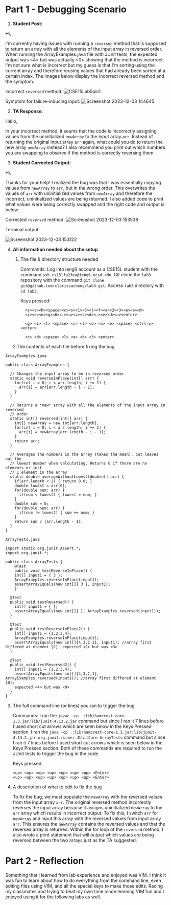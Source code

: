 # Part 1 - Debugging Scenario

1. **Student Post:**

Hi,

I'm currently having issues with running a `reversed` method that is supposed to return an array with all the elements of the input array in reversed order. When running the ArrayExamples.java file with JUnit tests, the expected output was <4> but was actually <0> showing that the method is incorrect. I'm not sure what is incorrect but my guess is that I'm sorting using the current array and therefore reusing values that had already been sorted at a certain index. The images below display the incorrect reversed method and the symptom.

Incorrect `reversed` method:
![CSE15Lab5pic1](https://github.com/clarissacheng/cse15l-lab-reports/assets/112114163/3b841a30-4d78-46e4-9de2-2cc13c6e37b2)

Symptom for failure-inducing input:
![Screenshot 2023-12-03 144645](https://github.com/clarissacheng/cse15l-lab-reports/assets/112114163/7b7a8a54-f3d7-4ba7-8ecd-c83f23ce998f)

2. **TA Response:**

Hello,

In your incorrect method, it seems that the code is incorrectly assigning values from the uninitialized `newArray` to the input array `arr`. Instead of returning the original input array `arr` again, what could you do to return the new array `newArray` instead? I also recommend you print out which numbers you are swapping to observe if the method is correctly reversing them.

3. **Student Corrected Output:**

Hi,

Thanks for your help! I realized the bug was that I was essentially copying values from `newArray` to `arr`, but in the wrong order. This overwrites the values of `arr` with uninitialized values from `newArray` and therefore the incorrect, uninitialized values are being returned. I also added code to print what values were being correctly swapped and the right code and output is below.

Corrected `reversed` method:
![Screenshot 2023-12-03 153538](https://github.com/clarissacheng/cse15l-lab-reports/assets/112114163/1ba287c8-3359-413b-af95-e19720fda56b)

Terminal output:

![Screenshot 2023-12-03 153122](https://github.com/clarissacheng/cse15l-lab-reports/assets/112114163/615130b5-59bf-48f8-b8e9-84fb488ba493)

4. **All information needed about the setup**

   1. The file & directory structure needed
  
        Commands: Log into ieng6 account as a CSE15L student with the command `ssh cs15lfa23ea@ieng6.ucsd.edu`.
                  Git clone the `lab3` repository with the command `git clone git@github.com:clarissacheng/lab3.git`.
                  Access `lab3` directory with `cd lab3`.
      
        Keys pressed:
      ```
      	<s><s><h><space><c><s><1><5><l><f><a><2><3><e><a><@>
      	<i><e><n><g><6><.><u><c><s><d><.><e><d><u><enter>

      	<g> <i> <t> <space> <c> <l> <o> <n> <e> <space> <ctrl-v> <enter>

      	<c> <d> <space> <l> <a> <b> <3> <enter>
      ```
      
   2.The contents of each file before fixing the bug

`ArrayExamples.java`

```
public class ArrayExamples {

  // Changes the input array to be in reversed order
  static void reverseInPlace(int[] arr) {
    for(int i = 0; i < arr.length; i += 1) {
      arr[i] = arr[arr.length - i - 1];
    }
  }

  // Returns a *new* array with all the elements of the input array in reversed
  // order
  static int[] reversed(int[] arr) {
    int[] newArray = new int[arr.length];
    for(int i = 0; i < arr.length; i += 1) {
      arr[i] = newArray[arr.length - i - 1];
    }
    return arr;
  }

  // Averages the numbers in the array (takes the mean), but leaves out the
  // lowest number when calculating. Returns 0 if there are no elements or just
  // 1 element in the array
  static double averageWithoutLowest(double[] arr) {
    if(arr.length < 2) { return 0.0; }
    double lowest = arr[0];
    for(double num: arr) {
      if(num < lowest) { lowest = num; }
    }
    double sum = 0;
    for(double num: arr) {
      if(num != lowest) { sum += num; }
    }
    return sum / (arr.length - 1);
  }
}
```

`ArrayTests.java`

```
import static org.junit.Assert.*;
import org.junit.*;

public class ArrayTests {
	@Test 
	public void testReverseInPlace() {
    int[] input1 = { 3 };
    ArrayExamples.reverseInPlace(input1);
    assertArrayEquals(new int[]{ 3 }, input1);
	}

  @Test
  public void testReversed() {
    int[] input1 = { };
    assertArrayEquals(new int[]{ }, ArrayExamples.reversed(input1));
  }

  @Test
  public void testReverseInPlace2() {
    int[] input1 = {1,2,3,4};
    ArrayExamples.reverseInPlace(input1);
    assertArrayEquals(new int[]{4,3,2,1}, input1); //array first differed at element [2]; expected <2> but was <3>
  }

  @Test
  public void testReversed2() {
    int[] input1 = {1,2,3,4};
    assertArrayEquals(new int[]{4,3,2,1}, ArrayExamples.reversed(input1)); //array first differed at element [0];
    expected <4> but was <0>
  }
}
```
      
   3. The full command line (or lines) you ran to trigger the bug

      Commands: I ran the `javac -cp .:lib/hamcrest-core-1.3.jar:lib/junit-4.13.2.jar` command but since I ran it 7 lines before I used short cut arrows which are seen below in the Keys Pressed section.
                I ran the `java -cp .:lib/hamcrest-core-1.3.jar:lib/junit-4.13.2.jar org.junit.runner.JUnitCore ArrayTests` command but since I ran it 7 lines before I used short cut arrows which is seen below in the Keys Pressed section.
                Both of these commands are required to run the JUnit tests to trigger the bug in the code.
      
        Keys pressed: 
      ```
      <up> <up> <up> <up> <up> <up> <up> <Enter>
      <up> <up> <up> <up> <up> <up> <up> <Enter>
      ```

  4. A description of what to edit to fix the bug

     To fix the bug, we must populate the `newArray` with the reversed values from the input array `arr`. The original reversed method incorrectly reverses the input array because it assigns uninitialized `newArray` to the `arr` array which results in incorrect output. To fix this, I switch `arr` for `newArray` and input this array with the reversed values from input array `arr`. This ensures the `newArray` contains the reversed values and that the reversed array is returned.
     Within the for loop of the `reversed` method, I also wrote a print statement that will output which values are being reversed between the two arrays just as the TA suggested.

# Part 2 - Reflection

Something that I learned from lab experience and enjoyed was VIM. I think it was fun to learn about how to do everything from the command line, even editing files using VIM, and all the special keys to make those edits. Racing my classmates and trying to beat my own time made learning VIM fun and I enjoyed using it for the following labs as well. 
